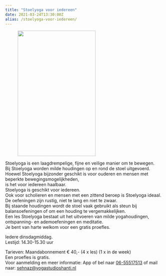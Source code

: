 ```yaml
---
title: "Stoelyoga voor iedereen"
date: 2021-03-24T13:30:00Z
alias: /stoelyoga-voor-iedereen/
---
```

<!-- wp:image {"id":2839,"align":"right","width":249,"height":400} -->
<div class="wp-block-image"><figure class="alignright is-resized"><img src="https://res.cloudinary.com/piith/image/upload/2021/03/2021-03-12-21-44-34-497x800.jpg" alt="" class="wp-image-2839" width="249" height="400"/></figure></div>
<!-- /wp:image -->

<!-- wp:paragraph -->
<p>Stoelyoga is een laagdrempelige, fijne en veilige manier om te bewegen.<br /> Bij Stoelyoga worden milde houdingen op en rond de stoel uitgevoerd.<br /> Hoewel Stoelyoga bijzonder geschikt is voor ouderen en mensen met beperkte bewegingsmogelijkheden,<br /> is het voor iedereen haalbaar.<br /> Stoelyoga is geschikt voor iedereen.<br /> Ook voor scholieren en mensen met een zittend beroep is Stoelyoga ideaal.<br /> De oefeningen zijn rustig, niet te lang en niet te zwaar.<br /> Bij staande houdingen wordt de stoel vaak gebruikt als steun bij balansoefeningen of om een houding te vergemakkelijken.<br /> Een les Stoelyoga bestaat uit het uitvoeren van milde yogahoudingen, ontspanning- en ademoefeningen en meditatie.<br /> Je bent van harte welkom voor een gratis proefles.</p>
<!-- /wp:paragraph -->

<!-- wp:paragraph -->
<p>Iedere dinsdagmiddag.<br /> Lestijd: 14.30-15.30 uur</p>
<!-- /wp:paragraph -->

<!-- wp:paragraph -->
<p>Tarieven: Maandabonnement € 40,- (4 x les) (1 x in de week)<br /> Een proefles is gratis.<br /> Voor aanmelding en meer informatie: App of bel naar <a href="tel:+31655517513">06-55517513</a> of mail naar: <a href="mailto:sehnaz@yogastudioshanti.nl">sehnaz@yogastudioshanti.nl</a></p>
<!-- /wp:paragraph -->